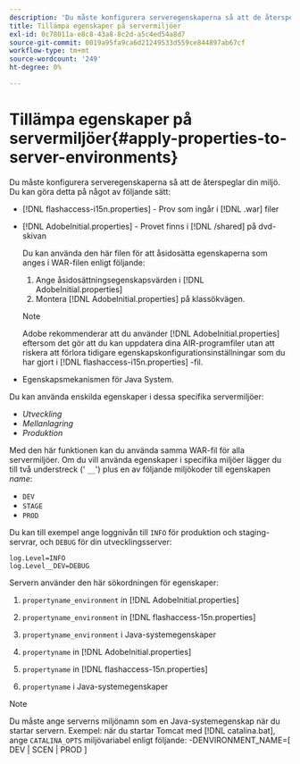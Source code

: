 ```yaml
---
description: 'Du måste konfigurera serveregenskaperna så att de återspeglar din miljö. Du kan göra detta med något av följande '
title: Tillämpa egenskaper på servermiljöer
exl-id: 0c78011a-e8c8-43a8-8c2d-a5c4ed54a8d7
source-git-commit: 0019a95fa9ca6d21249533d559ce844897ab67cf
workflow-type: tm+mt
source-wordcount: '249'
ht-degree: 0%

---
```


# Tillämpa egenskaper på servermiljöer{#apply-properties-to-server-environments}

Du måste konfigurera serveregenskaperna så att de återspeglar din miljö. Du kan göra detta på något av följande sätt:

* [!DNL flashaccess-i15n.properties] - Prov som ingår i [!DNL .war] filer

* [!DNL AdobeInitial.properties] - Provet finns i [!DNL /shared] på dvd-skivan

   Du kan använda den här filen för att åsidosätta egenskaperna som anges i WAR-filen enligt följande:

   1. Ange åsidosättningsegenskapsvärden i [!DNL AdobeInitial.properties]
   1. Montera [!DNL AdobeInitial.properties] på klassökvägen.

   >[!NOTE]
   >
   >Adobe rekommenderar att du använder [!DNL AdobeInitial.properties] eftersom det gör att du kan uppdatera dina AIR-programfiler utan att riskera att förlora tidigare egenskapskonfigurationsinställningar som du har gjort i [!DNL flashaccess-i15n.properties] -fil.

* Egenskapsmekanismen för Java System.

Du kan använda enskilda egenskaper i dessa specifika servermiljöer:

* *Utveckling*
* *Mellanlagring*
* *Produktion*

Med den här funktionen kan du använda samma WAR-fil för alla servermiljöer. Om du vill använda egenskaper i specifika miljöer lägger du till två understreck (&#39; `__`&#39;) plus en av följande miljökoder till egenskapen *name*:

* `DEV`
* `STAGE`
* `PROD`

<!--<a id="example_A7A58E3EE8DA4114B4F7A9EEB69D50CA"></a>-->

Du kan till exempel ange loggnivån till `INFO` för produktion och staging-servrar, och `DEBUG` för din utvecklingsserver:

```
log.Level=INFO  
log.Level__DEV=DEBUG 
```

Servern använder den här sökordningen för egenskaper:

1. `propertyname_environment` in [!DNL AdobeInitial.properties]

1. `propertyname_environment` in [!DNL flashaccess-15n.properties]

1. `propertyname_environment` i Java-systemegenskaper
1. `propertyname` in [!DNL AdobeInitial.properties]

1. `propertyname` in [!DNL flashaccess-15n.properties]

1. `propertyname` i Java-systemegenskaper

>[!NOTE]
>
>Du måste ange serverns miljönamn som en Java-systemegenskap när du startar servern. Exempel: när du startar Tomcat med [!DNL catalina.bat], ange `CATALINA_OPTS` miljövariabel enligt följande:
>-DENVIRONMENT_NAME=[ DEV | SCEN | PROD ]
